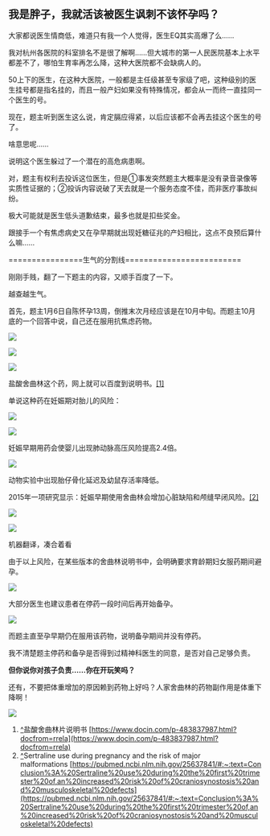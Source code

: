 ## 我是胖子，我就活该被医生讽刺不该怀孕吗？

大家都说医生情商低，难道只有我一个人觉得，医生EQ其实高爆了么……

我对杭州各医院的科室排名不是很了解啊……但大城市的第一人民医院基本上水平都差不了，哪怕生育率再怎么降，这种大医院都不会缺病人的。

50上下的医生，在这种大医院，一般都是主任级甚至专家级了吧，这种级别的医生挂号都是指名挂的，而且一般产妇如果没有特殊情况，都会从一而终一直挂同一个医生的号。

现在，题主听到医生这么说，肯定膈应得紧，以后应该都不会再去挂这个医生的号了。

啥意思呢……

说明这个医生躲过了一个潜在的高危病患啊。

对，题主有权利去投诉这位医生，但是①事发突然题主大概率是没有录音录像等实质性证据的；②投诉内容说破了天去就是一个服务态度不佳，而非医疗事故纠纷。

极大可能就是医生低头道歉结束，最多也就是扣些奖金。

跟接手一个有焦虑病史又在孕早期就出现妊糖征兆的产妇相比，这点不良预后算什么嘛……

================生气的分割线=========================

刚刚手贱，翻了一下题主的内容，又顺手百度了一下。

越查越生气。

首先，题主1月6日自陈怀孕13周，倒推末次月经应该是在10月中旬。而题主10月底的一个回答中说，自己还在服用抗焦虑药物。

![](https://pica.zhimg.com/v2-6d987a7a4d081fc756d9e3da0605acb1_r.jpg?source=1940ef5c)

![](https://pic1.zhimg.com/v2-7bc22b0abd636df35e86422550694da8_r.jpg?source=1940ef5c)

![](https://picx.zhimg.com/v2-117a3ed2d05a7252a0f339182f3b15fb_r.jpg?source=1940ef5c)

盐酸舍曲林这个药，网上就可以百度到说明书。[\[1\]](#ref_1)

单说这种药在妊娠期对胎儿的风险：

![](https://pic1.zhimg.com/v2-3e332e4a9c6545a275e65ec4c4605ceb_r.jpg?source=1940ef5c)

![](https://picx.zhimg.com/v2-e92808c83107581165dc2e94be763cbf_r.jpg?source=1940ef5c)

妊娠早期用药会使婴儿出现肺动脉高压风险提高2.4倍。

![](https://pica.zhimg.com/v2-75b523c48e7845b5994966a1690d49fd_r.jpg?source=1940ef5c)

动物实验中出现胎仔骨化延迟及幼鼠存活率降低。

2015年一项研究显示：妊娠早期使用舍曲林会增加心脏缺陷和颅缝早闭风险。[\[2\]](#ref_2)

![](https://picx.zhimg.com/v2-a83a4cc5754d0f4294a56c3f7a0240dd_r.jpg?source=1940ef5c)

![](https://pica.zhimg.com/v2-3c08a9fc74167c98d7e670268d95569c_r.jpg?source=1940ef5c)

机器翻译，凑合着看

由于以上风险，在某些版本的舍曲林说明书中，会明确要求育龄期妇女服药期间避孕。

![](https://picx.zhimg.com/v2-ff8eab02a8b43f25b573f0ff6b42da8d_r.jpg?source=1940ef5c)

大部分医生也建议患者在停药一段时间后再开始备孕。

![](https://pic1.zhimg.com/v2-958f93ab910749f97f2e83b850c92479_r.jpg?source=1940ef5c)

而题主直至孕早期仍在服用该药物，说明备孕期间并没有停药。

我不清楚题主停药和备孕是否得到过精神科医生的同意，是否对自己足够负责。

**但你说你对孩子负责……你在开玩笑吗？**

还有，不要把体重增加的原因赖到药物上好吗？人家舍曲林的药物副作用是体重下降啊！

![](https://pic1.zhimg.com/v2-64094712f351b7096d9c57e52174e990_r.jpg?source=1940ef5c)

1.  [^](#ref_1_0)盐酸舍曲林片说明书 [https://www.docin.com/p-483837987.html?docfrom=rrela](https://www.docin.com/p-483837987.html?docfrom=rrela)
2.  [^](#ref_2_0)Sertraline use during pregnancy and the risk of major malformations [https://pubmed.ncbi.nlm.nih.gov/25637841/#:~:text=Conclusion%3A%20Sertraline%20use%20during%20the%20first%20trimester%20of,an%20increased%20risk%20of%20craniosynostosis%20and%20musculoskeletal%20defects](https://pubmed.ncbi.nlm.nih.gov/25637841/#:~:text=Conclusion%3A%20Sertraline%20use%20during%20the%20first%20trimester%20of,an%20increased%20risk%20of%20craniosynostosis%20and%20musculoskeletal%20defects)